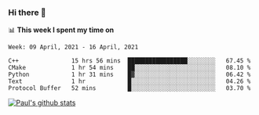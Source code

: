 ### Hi there 👋

📊 **This week I spent my time on**
<!--START_SECTION:waka-->
```text
Week: 09 April, 2021 - 16 April, 2021

C++               15 hrs 56 mins  █████████████████░░░░░░░░   67.45 % 
CMake             1 hr 54 mins    ██░░░░░░░░░░░░░░░░░░░░░░░   08.10 % 
Python            1 hr 31 mins    █▓░░░░░░░░░░░░░░░░░░░░░░░   06.42 % 
Text              1 hr            █░░░░░░░░░░░░░░░░░░░░░░░░   04.26 % 
Protocol Buffer   52 mins         █░░░░░░░░░░░░░░░░░░░░░░░░   03.70 % 
```
<!--END_SECTION:waka-->


[![Paul's github stats](https://github-readme-stats.vercel.app/api?username=mickeyouyou&theme=dracula&show_icons=true)](https://github.com/anuraghazra/github-readme-stats)
